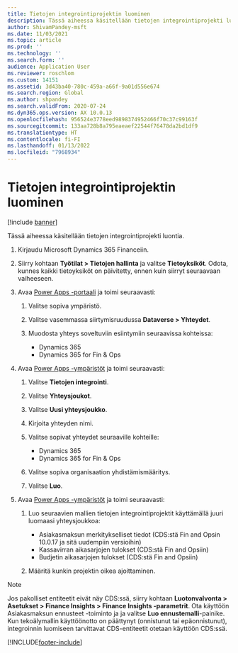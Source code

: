 ```yaml
---
title: Tietojen integrointiprojektin luominen
description: Tässä aiheessa käsitellään tietojen integrointiprojekti luontia.
author: ShivamPandey-msft
ms.date: 11/03/2021
ms.topic: article
ms.prod: ''
ms.technology: ''
ms.search.form: ''
audience: Application User
ms.reviewer: roschlom
ms.custom: 14151
ms.assetid: 3d43ba40-780c-459a-a66f-9a01d556e674
ms.search.region: Global
ms.author: shpandey
ms.search.validFrom: 2020-07-24
ms.dyn365.ops.version: AX 10.0.13
ms.openlocfilehash: 956524e3778eed9898374952466f70c37c99163f
ms.sourcegitcommit: 133aa728b8a795eaeaef22544f76478da2bd1df9
ms.translationtype: HT
ms.contentlocale: fi-FI
ms.lasthandoff: 01/13/2022
ms.locfileid: "7968934"
---
```

# <a name="create-a-data-integration-project"></a>Tietojen integrointiprojektin luominen

[!include [banner](../includes/banner.md)]

Tässä aiheessa käsitellään tietojen integrointiprojekti luontia.

1. Kirjaudu Microsoft Dynamics 365 Financeiin.
2. Siirry kohtaan **Työtilat \> Tietojen hallinta** ja valitse **Tietoyksiköt**. Odota, kunnes kaikki tietoyksiköt on päivitetty, ennen kuin siirryt seuraavaan vaiheeseen.
3. Avaa [Power Apps -portaali](https://make.powerapps.com/) ja toimi seuraavasti:

    1. Valitse sopiva ympäristö.
    2. Valitse vasemmassa siirtymisruudussa **Dataverse \> Yhteydet**.
    3. Muodosta yhteys soveltuviin esiintymiin seuraavissa kohteissa:

        - Dynamics 365
        - Dynamics 365 for Fin & Ops

4. Avaa [Power Apps -ympäristöt](https://admin.powerapps.com/environments) ja toimi seuraavasti:

    1. Valitse **Tietojen integrointi**.
    2. Valitse **Yhteysjoukot**.
    3. Valitse **Uusi yhteysjoukko**.
    4. Kirjoita yhteyden nimi.
    5. Valitse sopivat yhteydet seuraaville kohteille:

        - Dynamics 365
        - Dynamics 365 for Fin & Ops

    6. Valitse sopiva organisaation yhdistämismääritys.
    7. Valitse **Luo**.

5. Avaa [Power Apps -ympäristöt](https://admin.powerapps.com/environments) ja toimi seuraavasti:  

    1. Luo seuraavien mallien tietojen integrointiprojektit käyttämällä juuri luomaasi yhteysjoukkoa:

        - Asiakasmaksun merkitykselliset tiedot (CDS:stä Fin and Opsin 10.0.17 ja sitä uudempiin versioihin)
        - Kassavirran aikasarjojen tulokset (CDS:stä Fin and Opsiin)
        - Budjetin aikasarjojen tulokset (CDS:stä Fin and Opsiin)

    2. Määritä kunkin projektin oikea ajoittaminen.

> [!NOTE]
> Jos pakolliset entiteetit eivät näy CDS:ssä, siirry kohtaan **Luotonvalvonta > Asetukset > Finance Insights > Finance Insights -parametrit**. Ota käyttöön Asiakasmaksun ennusteet -toiminto ja ja valitse **Luo ennustemalli**-painike. Kun tekoälymallin käyttöönotto on päättynyt (onnistunut tai epäonnistunut), integroinnin luomiseen tarvittavat CDS-entiteetit otetaan käyttöön CDS:ssä.

[!INCLUDE[footer-include](../../includes/footer-banner.md)]
